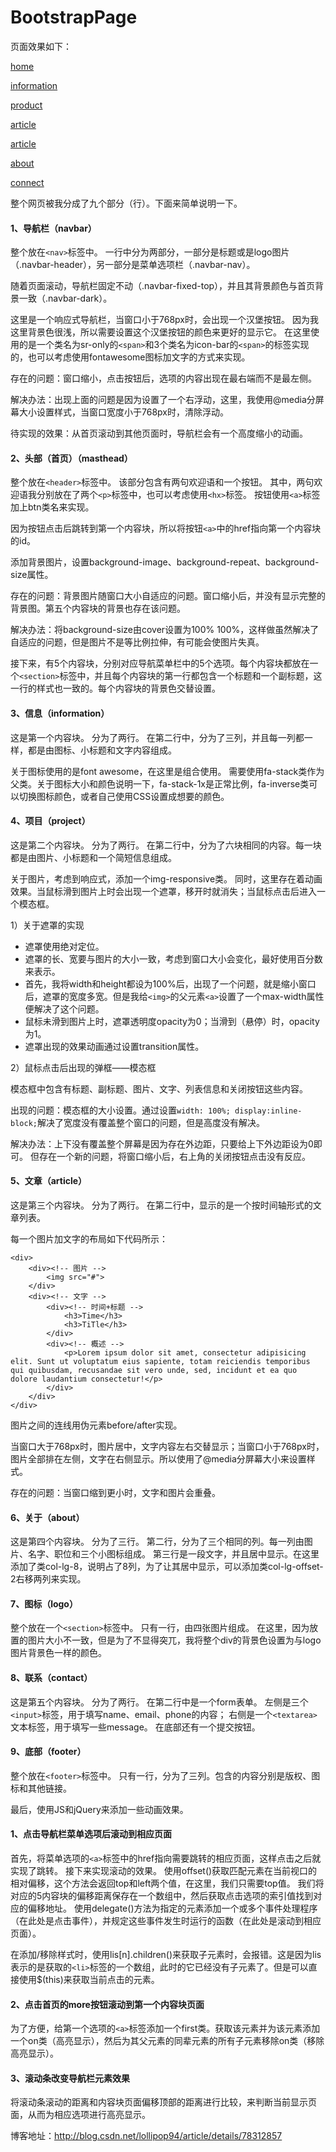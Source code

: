 # BootstrapPage

页面效果如下：

[home](https://github.com/FanXuanyi/BootstrapPage/blob/master/preview/home.png)

[information](https://github.com/FanXuanyi/BootstrapPage/blob/master/preview/information.png)

[product](https://github.com/FanXuanyi/BootstrapPage/blob/master/preview/product.png)

[article](https://github.com/FanXuanyi/BootstrapPage/blob/master/preview/article1.png)

[article](https://github.com/FanXuanyi/BootstrapPage/blob/master/preview/article2.png)

[about](https://github.com/FanXuanyi/BootstrapPage/blob/master/preview/about.png)

[connect](https://github.com/FanXuanyi/BootstrapPage/blob/master/preview/connect.png)

整个网页被我分成了九个部分（行）。下面来简单说明一下。

#### 1、导航栏（navbar）

整个放在`<nav>`标签中。
一行中分为两部分，一部分是标题或是logo图片（.navbar-header），另一部分是菜单选项栏（.navbar-nav）。

随着页面滚动，导航栏固定不动（.navbar-fixed-top），并且其背景颜色与首页背景一致（.navbar-dark）。

这里是一个响应式导航栏，当窗口小于768px时，会出现一个汉堡按钮。
因为我这里背景色很浅，所以需要设置这个汉堡按钮的颜色来更好的显示它。
在这里使用的是一个类名为sr-only的`<span>`和3个类名为icon-bar的`<span>`的标签实现的，也可以考虑使用fontawesome图标加文字的方式来实现。

存在的问题：窗口缩小，点击按钮后，选项的内容出现在最右端而不是最左侧。

解决办法：出现上面的问题是因为设置了一个右浮动，这里，我使用@media分屏幕大小设置样式，当窗口宽度小于768px时，清除浮动。

待实现的效果：从首页滚动到其他页面时，导航栏会有一个高度缩小的动画。

#### 2、头部（首页）（masthead）

整个放在`<header>`标签中。
该部分包含有两句欢迎语和一个按钮。
其中，两句欢迎语我分别放在了两个`<p>`标签中，也可以考虑使用`<hx>`标签。
按钮使用`<a>`标签加上btn类名来实现。

因为按钮点击后跳转到第一个内容块，所以将按钮`<a>`中的href指向第一个内容块的id。

添加背景图片，设置background-image、background-repeat、background-size属性。

存在的问题：背景图片随窗口大小自适应的问题。窗口缩小后，并没有显示完整的背景图。第五个内容块的背景也存在该问题。

解决办法：将background-size由cover设置为100% 100%，这样做虽然解决了自适应的问题，但是图片不是等比例拉伸，有可能会使图片失真。

接下来，有5个内容块，分别对应导航菜单栏中的5个选项。每个内容块都放在一个`<section>`标签中，并且每个内容块的第一行都包含一个标题和一个副标题，这一行的样式也一致的。每个内容块的背景色交替设置。

#### 3、信息（information）

这是第一个内容块。
分为了两行。
在第二行中，分为了三列，并且每一列都一样，都是由图标、小标题和文字内容组成。

关于图标使用的是font awesome，在这里是组合使用。
需要使用fa-stack类作为父类。关于图标大小和颜色说明一下，fa-stack-1x是正常比例，fa-inverse类可以切换图标颜色，或者自己使用CSS设置成想要的颜色。

#### 4、项目（project）

这是第二个内容块。
分为了两行。
在第二行中，分为了六块相同的内容。每一块都是由图片、小标题和一个简短信息组成。

关于图片，考虑到响应式，添加一个img-responsive类。
同时，这里存在着动画效果。当鼠标滑到图片上时会出现一个遮罩，移开时就消失；当鼠标点击后进入一个模态框。

1）关于遮罩的实现

- 遮罩使用绝对定位。
- 遮罩的长、宽要与图片的大小一致，考虑到窗口大小会变化，最好使用百分数来表示。
- 首先，我将width和height都设为100%后，出现了一个问题，就是缩小窗口后，遮罩的宽度多宽。但是我给`<img>`的父元素`<a>`设置了一个max-width属性便解决了这个问题。
- 鼠标未滑到图片上时，遮罩透明度opacity为0；当滑到（悬停）时，opacity为1。
- 遮罩出现的效果动画通过设置transition属性。

2）鼠标点击后出现的弹框——模态框

模态框中包含有标题、副标题、图片、文字、列表信息和关闭按钮这些内容。

出现的问题：模态框的大小设置。通过设置`width: 100%; display:inline-block;`解决了宽度没有覆盖整个窗口的问题，但是高度没有解决。

解决办法：上下没有覆盖整个屏幕是因为存在外边距，只要给上下外边距设为0即可。
但存在一个新的问题，将窗口缩小后，右上角的关闭按钮点击没有反应。

#### 5、文章（article）

这是第三个内容块。
分为了两行。
在第二行中，显示的是一个按时间轴形式的文章列表。

每一个图片加文字的布局如下代码所示：

```
<div>
    <div><!-- 图片 -->
        <img src="#">
    </div>
    <div><!-- 文字 -->
        <div><!-- 时间+标题 -->
            <h3>Time</h3>
            <h3>TiTle</h3>
        </div>
        <div><!-- 概述 -->
            <p>Lorem ipsum dolor sit amet, consectetur adipisicing elit. Sunt ut voluptatum eius sapiente, totam reiciendis temporibus qui quibusdam, recusandae sit vero unde, sed, incidunt et ea quo dolore laudantium consectetur!</p>
        </div>
    </div>
</div>
```

图片之间的连线用伪元素before/after实现。

当窗口大于768px时，图片居中，文字内容左右交替显示；当窗口小于768px时，图片全部排在左侧，文字在右侧显示。所以使用了@media分屏幕大小来设置样式。

存在的问题：当窗口缩到更小时，文字和图片会重叠。

#### 6、关于（about）

这是第四个内容块。
分为了三行。
第二行，分为了三个相同的列。每一列由图片、名字、职位和三个小图标组成。
第三行是一段文字，并且居中显示。在这里添加了类col-lg-8，说明占了8列，为了让其居中显示，可以添加类col-lg-offset-2右移两列来实现。

#### 7、图标（logo）

整个放在一个`<section>`标签中。
只有一行，由四张图片组成。
在这里，因为放置的图片大小不一致，但是为了不显得突兀，我将整个div的背景色设置为与logo图片背景色一样的颜色。

#### 8、联系（contact）

这是第五个内容块。
分为了两行。
在第二行中是一个form表单。
左侧是三个`<input>`标签，用于填写name、email、phone的内容；
右侧是一个`<textarea>`文本标签，用于填写一些message。
在底部还有一个提交按钮。

#### 9、底部（footer）

整个放在`<footer>`标签中。
只有一行，分为了三列。包含的内容分别是版权、图标和其他链接。

最后，使用JS和jQuery来添加一些动画效果。

#### 1、点击导航栏菜单选项后滚动到相应页面

首先，将菜单选项的`<a>`标签中的href指向需要跳转的相应页面，这样点击之后就实现了跳转。
接下来实现滚动的效果。
使用offset()获取匹配元素在当前视口的相对偏移，这个方法会返回top和left两个值，在这里，我们只需要top值。
我们将对应的5内容块的偏移距离保存在一个数组中，然后获取点击选项的索引值找到对应的偏移地址。
使用delegate()方法为指定的元素添加一个或多个事件处理程序（在此处是点击事件），并规定这些事件发生时运行的函数（在此处是滚动到相应页面）。

在添加/移除样式时，使用lis[n].children()来获取子元素时，会报错。这是因为lis表示的是获取的`<li>`标签的一个数组，此时的它已经没有子元素了。但是可以直接使用$(this)来获取当前点击的元素。

#### 2、点击首页的more按钮滚动到第一个内容块页面

为了方便，给第一个选项的`<a>`标签添加一个first类。获取该元素并为该元素添加一个on类（高亮显示），然后为其父元素的同辈元素的所有子元素移除on类（移除高亮显示）。

#### 3、滚动条改变导航栏元素效果

将滚动条滚动的距离和内容块页面偏移顶部的距离进行比较，来判断当前显示页面，从而为相应选项进行高亮显示。


博客地址：http://blog.csdn.net/lollipop94/article/details/78312857
